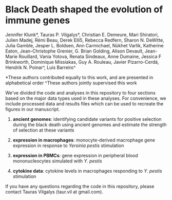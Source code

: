 # Black Death shaped the evolution of immune genes

Jennifer Klunk*, Tauras P. Vilgalys*, Christian E. Demeure, Mari Shiratori, Julien Madej, Rémi Beau, Derek Elli5, Rebecca Redfern, Sharon N. DeWitte, Julia Gamble, Jesper L. Boldsen, Ann Carmichael, Nükhet Varlik, Katherine Eaton, Jean-Christophe Grenier, G. Brian Golding, Alison Devault, Jean-Marie Rouillard, Vania Yotova, Renata Sindeaux, Anne Dumaine, Jessica F Brinkworth, Dominique Missiakas, Guy A. Rouleau, Javier Pizarro-Cerdá, Hendrik N. Poinar^, Luis Barreiro^

*These authors contributed equally to this work, and are presented in alphabetical order 
^These authors jointly supervised this work

We've divided the code and analyses in this repository to four sections based on the major data types used in these analyses. For convenience, we include processed data and results files which can be used to recreate the figures in our manuscript. 

1. **ancient genomes**: identifying candidate variants for positive selection during the black death using ancient genomes and estimate the strength of selection at these variants

2. **expression in macrophages**: monocyte-derived macrophage gene expression in response to _Yersinia pestis_ stimulation

3. **expression in PBMCs**: gene expression in peripheral blood mononucleocytes simulated with _Y. pestis_

4. **cytokine data**: cytokine levels in macrophages responding to  _Y. pestis_ stimulation 

If you have any questions regarding the code in this repository, please contact Tauras Vilgalys (taur.vil at gmail.com). 


